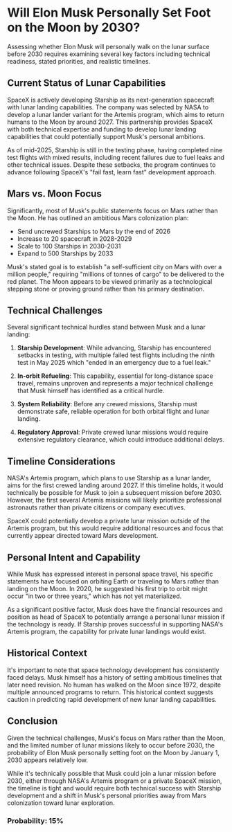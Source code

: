 # Will Elon Musk Personally Set Foot on the Moon by 2030?

Assessing whether Elon Musk will personally walk on the lunar surface before 2030 requires examining several key factors including technical readiness, stated priorities, and realistic timelines.

## Current Status of Lunar Capabilities

SpaceX is actively developing Starship as its next-generation spacecraft with lunar landing capabilities. The company was selected by NASA to develop a lunar lander variant for the Artemis program, which aims to return humans to the Moon by around 2027. This partnership provides SpaceX with both technical expertise and funding to develop lunar landing capabilities that could potentially support Musk's personal ambitions.

As of mid-2025, Starship is still in the testing phase, having completed nine test flights with mixed results, including recent failures due to fuel leaks and other technical issues. Despite these setbacks, the program continues to advance following SpaceX's "fail fast, learn fast" development approach.

## Mars vs. Moon Focus

Significantly, most of Musk's public statements focus on Mars rather than the Moon. He has outlined an ambitious Mars colonization plan:

- Send uncrewed Starships to Mars by the end of 2026
- Increase to 20 spacecraft in 2028-2029
- Scale to 100 Starships in 2030-2031
- Expand to 500 Starships by 2033

Musk's stated goal is to establish "a self-sufficient city on Mars with over a million people," requiring "millions of tonnes of cargo" to be delivered to the red planet. The Moon appears to be viewed primarily as a technological stepping stone or proving ground rather than his primary destination.

## Technical Challenges

Several significant technical hurdles stand between Musk and a lunar landing:

1. **Starship Development**: While advancing, Starship has encountered setbacks in testing, with multiple failed test flights including the ninth test in May 2025 which "ended in an emergency due to a fuel leak."

2. **In-orbit Refueling**: This capability, essential for long-distance space travel, remains unproven and represents a major technical challenge that Musk himself has identified as a critical hurdle.

3. **System Reliability**: Before any crewed missions, Starship must demonstrate safe, reliable operation for both orbital flight and lunar landing.

4. **Regulatory Approval**: Private crewed lunar missions would require extensive regulatory clearance, which could introduce additional delays.

## Timeline Considerations

NASA's Artemis program, which plans to use Starship as a lunar lander, aims for the first crewed landing around 2027. If this timeline holds, it would technically be possible for Musk to join a subsequent mission before 2030. However, the first several Artemis missions will likely prioritize professional astronauts rather than private citizens or company executives.

SpaceX could potentially develop a private lunar mission outside of the Artemis program, but this would require additional resources and focus that currently appear directed toward Mars development.

## Personal Intent and Capability

While Musk has expressed interest in personal space travel, his specific statements have focused on orbiting Earth or traveling to Mars rather than landing on the Moon. In 2020, he suggested his first trip to orbit might occur "in two or three years," which has not yet materialized.

As a significant positive factor, Musk does have the financial resources and position as head of SpaceX to potentially arrange a personal lunar mission if the technology is ready. If Starship proves successful in supporting NASA's Artemis program, the capability for private lunar landings would exist.

## Historical Context

It's important to note that space technology development has consistently faced delays. Musk himself has a history of setting ambitious timelines that later need revision. No human has walked on the Moon since 1972, despite multiple announced programs to return. This historical context suggests caution in predicting rapid development of new lunar landing capabilities.

## Conclusion

Given the technical challenges, Musk's focus on Mars rather than the Moon, and the limited number of lunar missions likely to occur before 2030, the probability of Elon Musk personally setting foot on the Moon by January 1, 2030 appears relatively low.

While it's technically possible that Musk could join a lunar mission before 2030, either through NASA's Artemis program or a private SpaceX mission, the timeline is tight and would require both technical success with Starship development and a shift in Musk's personal priorities away from Mars colonization toward lunar exploration.

### Probability: 15%